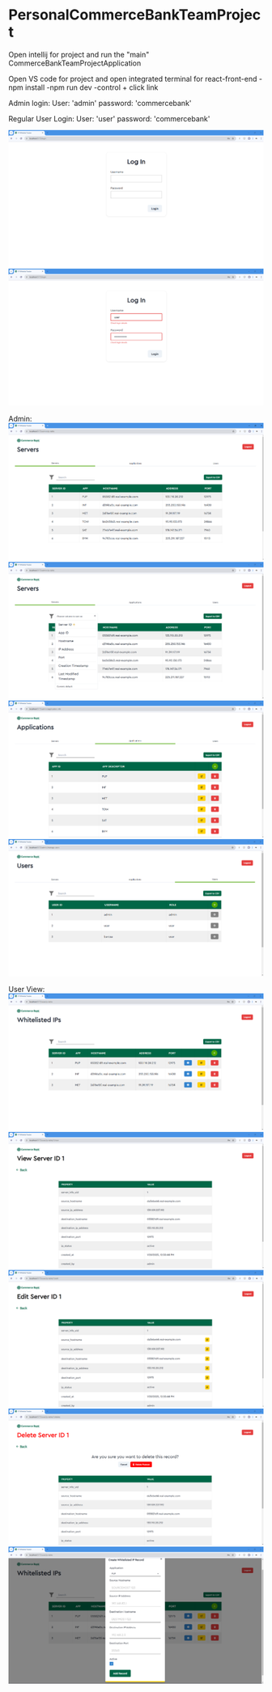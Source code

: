 # PersonalCommerceBankTeamProject

Open intellij for project and run the "main" CommerceBankTeamProjectApplication

Open VS code for project and open integrated terminal for react-front-end
    -npm install 
    -npm run dev
    -control + click link

Admin login:
User: 'admin'
password: 'commercebank'

Regular User Login:
User: 'user'
password: 'commercebank'

![alt text](image-10.png)
![alt text](image-4.png)

Admin:
![alt text](image.png)
![alt text](image-3.png)
![alt text](image-1.png)
![alt text](image-2.png)

User View:
![alt text](image-5.png)
![alt text](image-6.png)
![alt text](image-7.png)
![alt text](image-8.png)
![alt text](image-9.png)


